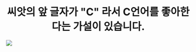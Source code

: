   <div id="main">
        <h1 style="text-align: center;">씨앗의 앞 글자가 "C" 라서 C언어를 좋아한다는 가설이 있습니다.</h1>
    </div>
    <div class="Pic-C">
        <div>
            <img src='https://ifh.cc/g/T57PNg.png'>
        </div>
        <div>
            <img src="" alt="">
        </div>
        <div>
            <img src="" alt="">
        </div>
    </div>
